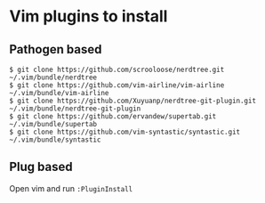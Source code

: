 # Vim plugins to install

## Pathogen based

```shell
$ git clone https://github.com/scrooloose/nerdtree.git ~/.vim/bundle/nerdtree
$ git clone https://github.com/vim-airline/vim-airline ~/.vim/bundle/vim-airline
$ git clone https://github.com/Xuyuanp/nerdtree-git-plugin.git ~/.vim/bundle/nerdtree-git-plugin
$ git clone https://github.com/ervandew/supertab.git ~/.vim/bundle/supertab
$ git clone https://github.com/vim-syntastic/syntastic.git ~/.vim/bundle/syntastic
```

## Plug based

Open vim and run `:PluginInstall`

